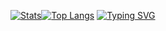 [![Stats](https://github-stats-alpha.vercel.app/api/?username=Harren06&cc=000&tc=fff&ic=c71585&bc=0000 "Stats")](https://github.com/Harren06&cc=000&tc=fff&ic=c71585&bc=0000 "Stats")[![Top Langs](https://github-readme-stats.vercel.app/api/top-langs/?username=Harren06&theme=omni)](https://github.com/anuraghazra/github-readme-stats)
[![Typing SVG](https://readme-typing-svg.demolab.com?font=Fira+Code&size=25&pause=1000&color=C71585&width=435&lines=Fuck%2C+my+top+laungage+is+html)](https://git.io/typing-svg)
